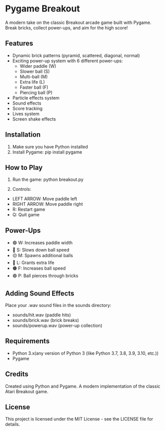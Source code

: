 # Pygame Breakout

A modern take on the classic Breakout arcade game built with Pygame. Break bricks, collect power-ups, and aim for the high score!

## Features

- Dynamic brick patterns (pyramid, scattered, diagonal, normal)
- Exciting power-up system with 6 different power-ups:
  - Wider paddle (W)
  - Slower ball (S)
  - Multi-ball (M)
  - Extra life (L)
  - Faster ball (F)
  - Piercing ball (P)
- Particle effects system
- Sound effects
- Score tracking
- Lives system
- Screen shake effects

## Installation

1. Make sure you have Python installed
2. Install Pygame:
pip install pygame


## How to Play

1. Run the game:
python breakout.py


2. Controls:
- LEFT ARROW: Move paddle left
- RIGHT ARROW: Move paddle right
- R: Restart game
- Q: Quit game

## Power-Ups

- 🟢 W: Increases paddle width
- 🔵 S: Slows down ball speed
- 🟡 M: Spawns additional balls
- 🔴 L: Grants extra life
- 🟠 F: Increases ball speed
- 🟣 P: Ball pierces through bricks

## Adding Sound Effects

Place your .wav sound files in the sounds directory:
- sounds/hit.wav (paddle hits)
- sounds/brick.wav (brick breaks)
- sounds/powerup.wav (power-up collection)

## Requirements

- Python 3.x(any version of Python 3 (like Python 3.7, 3.8, 3.9, 3.10, etc.))
- Pygame

## Credits

Created using Python and Pygame. A modern implementation of the classic Atari Breakout game.

## License

This project is licensed under the MIT License - see the LICENSE file for details.
